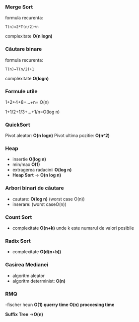 

### Merge Sort

formula recurenta:
```
T(n)=2*T(n/2)+n
```
complexitate **O(n logn)**

### Căutare binare

formula recurenta:
```
T(n)=T(n/2)+1
```
complexitate **O(logn)**


### Formule utile

1+2+4+8+...+n= O(n)

1+1/2+1/3+...+1/n=O(log n)


### QuickSort

Pivot aleator: **O(n logn)**
Pivot ultima pozitie: **O(n^2)**

### Heap
- insertie **O(log n)**
- min/max **O(1)**
- extragerea radacinii **O(log n)**
- **Heap Sort** -> **O(n log n)**

### Arbori binari de căutare
- cautare: **O(log n)** (worst case O(n))
- inserare: (worst caseO(n))

### Count Sort 
- complexitate **O(n+k)** unde k este numarul de valori posibile
### Radix Sort
- complexitate **O(d(n+b))**

### Gasirea Medianei
- algoritm aleator
- algoritm determinist: **O(n)** 

### RMQ
-fischer heun 
			**O(1) querry time**
			**O(n)** **proccesing time**

**Suffix Tree** ->**O(n)**